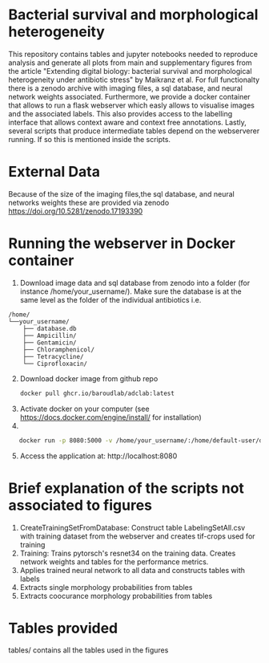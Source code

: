 # Bacterial survival and morphological heterogeneity

This repository contains tables and jupyter notebooks needed to reproduce analysis and generate all plots from main and supplementary figures from the article "Extending digital biology: bacterial survival and morphological heterogeneity under antibiotic stress" by Maikranz et al.
For full functionalty there is a zenodo archive with imaging files, a sql database, and neural network weights associated. Furthermore, we provide a docker container that allows to run
a flask webserver which easly allows to visualise images and the associated labels. This also provides access to the labelling interface that allows context aware and context free annotations. Lastly, several scripts that produce intermediate tables depend on the webserverer running. If so this is mentioned inside the scripts.


# External Data

Because of the size of the imaging files,the sql database, and neural networks weights these are provided via zenodo  https://doi.org/10.5281/zenodo.17193390

# Running the webserver in Docker container
1. Download image data and sql database from zenodo into a folder (for instance /home/your_username/). Make sure the database is at the same level as the folder of the individual antibiotics i.e.
```
/home/
└──your_username/
    ├── database.db
    ├── Ampicillin/
    ├── Gentamicin/
    ├── Chloramphenicol/
    ├── Tetracycline/
    └── Ciprofloxacin/
```

2. Download docker image from github repo 
   ```bash
   docker pull ghcr.io/baroudlab/adclab:latest
   ```
3. Activate docker on your computer (see https://docs.docker.com/engine/install/ for installation)
4.
```bash
   docker run -p 8080:5000 -v /home/your_username/:/home/default-user/data/ ghcr.io/baroudlab/adclab:latest
   ```
5. Access the application at: http://localhost:8080


#  Brief explanation of the scripts not associated to figures
1. CreateTrainingSetFromDatabase: Construct table LabelingSetAll.csv with training dataset from the webserver and creates tif-crops used for training
2. Training: Trains pytorsch's resnet34 on the training data. Creates network weights and tables for the performance metrics. 
3. Applies trained neural network to all data and constructs tables with labels
4. Extracts single morphology probabilities from tables
5. Extracts coocurance morphology probabilities from tables

#  Tables provided
 tables/ contains all the tables used in the figures

